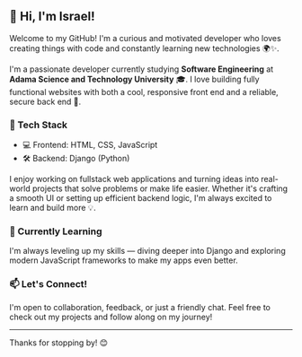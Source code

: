 ## 👋 Hi, I'm Israel!
Welcome to my GitHub! I'm a curious and motivated developer who loves creating things with code and constantly learning new technologies 🌍✨.

I'm a passionate developer currently studying **Software Engineering** at **Adama Science and Technology University** 🎓.
I love building fully functional websites with both a cool, responsive front end and a reliable, secure back end 🔧.

### 🚀 Tech Stack
- 💻 Frontend: HTML, CSS, JavaScript
- 🛠️ Backend: Django (Python)

I enjoy working on fullstack web applications and turning ideas into real-world projects that solve problems or make life easier.
Whether it's crafting a smooth UI or setting up efficient backend logic, I'm always excited to learn and build more 💡.

### 🌱 Currently Learning
I'm always leveling up my skills — diving deeper into Django and exploring modern JavaScript frameworks to make my apps even better.

### 📫 Let's Connect!
I'm open to collaboration, feedback, or just a friendly chat. Feel free to check out my projects and follow along on my journey!

---

Thanks for stopping by! 😊
